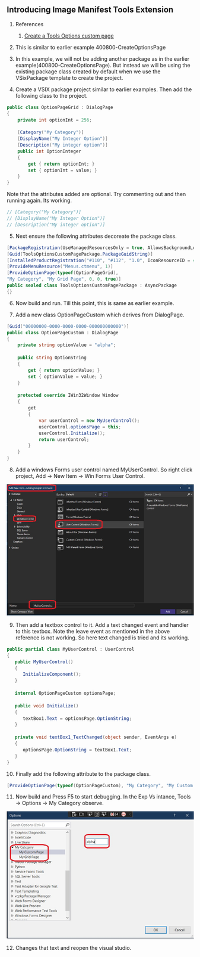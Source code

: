 ## Introducing Image Manifest Tools Extension

1. References 
   1. [Create a Tools Options custom page](https://learn.microsoft.com/en-us/visualstudio/extensibility/creating-an-options-page#create-a-tools-options-custom-page)

2. This is similar to earlier example 400800-CreateOptionsPage

3. In this example, we will not be adding another package as in the earlier example(400800-CreateOptionsPage). But instead we will be using the existing package class created by default when we use the VSixPackage template to create the project.  

4. Create a VSIX package project similar to earlier examples. Then add the following class to the project.
```cs
public class OptionPageGrid : DialogPage
{
    private int optionInt = 256;

    [Category("My Category")]
    [DisplayName("My Integer Option")]
    [Description("My integer option")]
    public int OptionInteger
    {
        get { return optionInt; }
        set { optionInt = value; }
    }
}
```

Note that the attributes added are optional. Try commenting out and then running again. Its working.

```cs
// [Category("My Category")]
// [DisplayName("My Integer Option")]
// [Description("My integer option")]
```

5. Next ensure the following attributes decoreate the package class.

```cs
[PackageRegistration(UseManagedResourcesOnly = true, AllowsBackgroundLoading = true)]
[Guid(ToolsOptionsCustomPagePackage.PackageGuidString)]
[InstalledProductRegistration("#110", "#112", "1.0", IconResourceID = 400)]
[ProvideMenuResource("Menus.ctmenu", 1)]
[ProvideOptionPage(typeof(OptionPageGrid),
"My Category", "My Grid Page", 0, 0, true)]
public sealed class ToolsOptionsCustomPagePackage : AsyncPackage
{}
```

6. Now build and run. Till this point, this is same as earlier example. 

7. Add a new class OptionPageCustom which derives from DialogPage. 
```cs
[Guid("00000000-0000-0000-0000-000000000000")]
public class OptionPageCustom : DialogPage
{
    private string optionValue = "alpha";

    public string OptionString
    {
        get { return optionValue; }
        set { optionValue = value; }
    }

    protected override IWin32Window Window
    {
        get
        {
            var userControl = new MyUserControl();
            userControl.optionsPage = this;
            userControl.Initialize();
            return userControl;
        }
    }
}
```

8. Add a windows Forms user control named MyUserControl. So right click project, Add -> New Item -> Win Forms User Control.

![New Windws Forms User Control](./images/49_50AddNewItemWindFormUserControl.jpg)

9.  Then add a textbox control to it. Add a text changed event and handler to this textbox. Note the leave event as mentioned in the above reference is not working. So here text changed is tried and its working.
```cs
public partial class MyUserControl : UserControl
{
   public MyUserControl()
   {
      InitializeComponent();
   }

   internal OptionPageCustom optionsPage;

   public void Initialize()
   {
      textBox1.Text = optionsPage.OptionString;
   }

   private void textBox1_TextChanged(object sender, EventArgs e)
   {
      optionsPage.OptionString = textBox1.Text;
   }
}
```

10.  Finally add the following attribute to the package class.
```cs
[ProvideOptionPage(typeof(OptionPageCustom), "My Category", "My Custom Page", 0, 0, true)]
```

11.   Now build and Press F5 to start debugging. In the Exp Vs intance, Tools -> Options -> My Category observe.

![Tools Options](./images/50_50CustomOption.jpg)

12. Changes that text and reopen the visual studio. 

